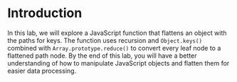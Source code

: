 # Introduction

In this lab, we will explore a JavaScript function that flattens an object with the paths for keys. The function uses recursion and `Object.keys()` combined with `Array.prototype.reduce()` to convert every leaf node to a flattened path node. By the end of this lab, you will have a better understanding of how to manipulate JavaScript objects and flatten them for easier data processing.
